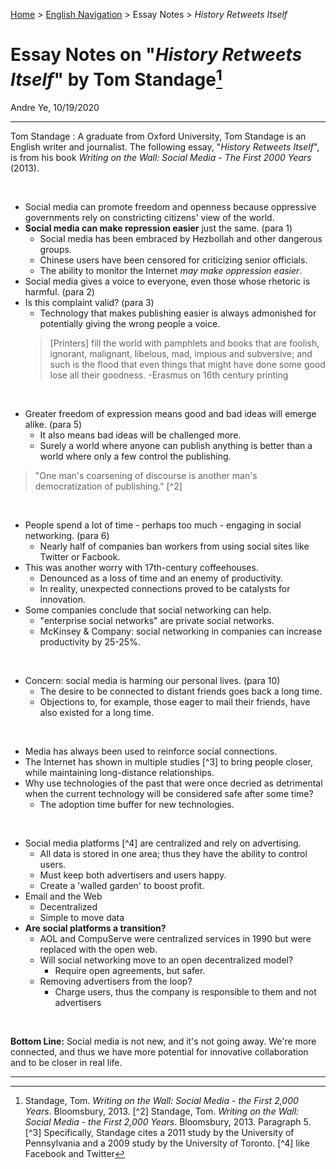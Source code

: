 [Home](https://andre-ye.github.io) > [English Navigation](https://andre-ye.github.io/english/english_navigation) > Essay Notes > *History Retweets Itself*

# Essay Notes on "*History Retweets Itself*" by Tom Standage[^1]
Andre Ye, 10/19/2020

---

Tom Standage
: A graduate from Oxford University, Tom Standage is an English writer and journalist. The following essay, "*History Retweets Itself*", is from his book  *Writing on the Wall: Social Media - The First 2000 Years* (2013).

<br>

- Social media can promote freedom and openness because oppressive governments rely on constricting citizens' view of the world.
- **Social media can make repression easier** just the same. (para 1)
  - Social media has been embraced by Hezbollah and other dangerous groups.
  - Chinese users have been censored for criticizing senior officials.
  - The ability to monitor the Internet *may make oppression easier*.
- Social media gives a voice to everyone, even those whose rhetoric is harmful. (para 2)
- Is this complaint valid? (para 3)
  - Technology that makes publishing easier is always admonished for potentially giving the wrong people a voice.
  > [Printers] fill the world with pamphlets and books that are foolish, ignorant, malignant, libelous, mad, impious and subversive; and such is the flood that even things that might have done some good lose all their goodness. -Erasmus on 16th century printing

<br>

- Greater freedom of expression means good and bad ideas will emerge alike. (para 5)
  - It also means bad ideas will be challenged more.
  - Surely a world where anyone can publish anything is better than a world where only a few control the publishing.
> "One man's coarsening of discourse is another man's democratization of publishing." [^2]

<br>

- People spend a lot of time - perhaps too much - engaging in social networking. (para 6)
  - Nearly half of companies ban workers from using social sites like Twitter or Facbook.
- This was another worry with 17th-century coffeehouses.
  - Denounced as a loss of time and an enemy of productivity.
  - In reality, unexpected connections proved to be catalysts for innovation.
- Some companies conclude that social networking can help.
  - "enterprise social networks" are private social networks.
  - McKinsey & Company: social networking in companies can increase productivity by 25-25%.

<br>

- Concern: social media is harming our personal lives. (para 10)
  - The desire to be connected to distant friends goes back a long time. 
  - Objections to, for example, those eager to mail their friends, have also existed for a long time.

<br>

- Media has always been used to reinforce social connections.
- The Internet has shown in multiple studies [^3] to bring people closer, while maintaining long-distance relationships.
- Why use technologies of the past that were once decried as detrimental when the current technology will be considered safe after some time?
  - The adoption time buffer for new technologies.

<br>

- Social media platforms [^4] are centralized and rely on advertising.
  - All data is stored in one area; thus they have the ability to control users.
  - Must keep both advertisers and users happy.
  - Create a 'walled garden' to boost profit.
- Email and the Web
  - Decentralized
  - Simple to move data
- **Are social platforms a transition?**
  - AOL and CompuServe were centralized services in 1990 but were replaced with the open web.
  - Will social networking move to an open decentralized model?
    - Require open agreements, but safer.
  - Removing advertisers from the loop?
    - Charge users, thus the company is responsible to them and not advertisers

<br>

**Bottom Line:** Social media is not new, and it's not going away. We're more connected, and thus we have more potential for innovative collaboration and to be closer in real life.


---
[^1]: Standage, Tom. *Writing on the Wall: Social Media - the First 2,000 Years*. Bloomsbury, 2013. 
[^2] Standage, Tom. *Writing on the Wall: Social Media - the First 2,000 Years*. Bloomsbury, 2013. Paragraph 5.
[^3] Specifically, Standage cites a 2011 study by the University of Pennsylvania and a 2009 study by the University of Toronto.
[^4] like Facebook and Twitter

